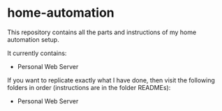 # home-automation
This repository contains all the parts and instructions of my home automation setup.

It currently contains:

* Personal Web Server

If you want to replicate exactly what I have done, then visit the following folders in order (instructions are in the folder READMEs):

* Personal Web Server
